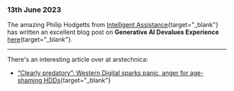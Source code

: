 ### 13th June 2023

The amazing Philip Hodgetts from [Intelligent Assistance](https://intelligentassistance.com){target="_blank"} has written an excellent blog post on **Generative AI Devalues Experience** [here](http://www.philiphodgetts.com/2023/06/generative-ai-devalues-experience/){target="_blank"}.

---

There's an interesting article over at arstechnica:

- [“Clearly predatory”: Western Digital sparks panic, anger for age-shaming HDDs](https://arstechnica.com/gadgets/2023/06/clearly-predatory-western-digital-sparks-panic-anger-for-age-shaming-hdds/){target="_blank"}